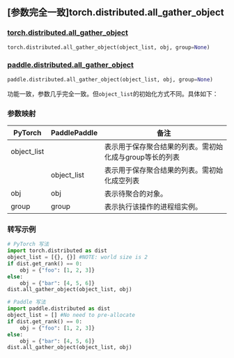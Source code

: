 ## [参数完全一致]torch.distributed.all_gather_object

### [torch.distributed.all_gather_object](https://pytorch.org/docs/stable/distributed.html?highlight=all_gather_object#torch.distributed.all_gather_object)

```python
torch.distributed.all_gather_object(object_list, obj, group=None)
```

### [paddle.distributed.all_gather_object](https://www.paddlepaddle.org.cn/documentation/docs/zh/api/paddle/distributed/all_gather_object_cn.html)

```python
paddle.distributed.all_gather_object(object_list, obj, group=None)
```

功能一致，参数几乎完全一致。但`object_list`的初始化方式不同。具体如下：

### 参数映射

| PyTorch  | PaddlePaddle | 备注                                          |
| -------- | ------------ | --------------------------------------------- |
| object_list |             | 表示用于保存聚合结果的列表。需初始化成与group等长的列表 |
|             | object_list | 表示用于保存聚合结果的列表。需初始化成空列表           |
| obj      | obj          | 表示待聚合的对象。                  |
| group    | group        | 表示执行该操作的进程组实例。                            |

### 转写示例

```python
# PyTorch 写法
import torch.distributed as dist
object_list = [{}, {}] #NOTE: world size is 2
if dist.get_rank() == 0:
    obj = {"foo": [1, 2, 3]}
else:
    obj = {"bar": [4, 5, 6]}
dist.all_gather_object(object_list, obj)

# Paddle 写法
import paddle.distributed as dist
object_list = [] #No need to pre-allocate
if dist.get_rank() == 0:
    obj = {"foo": [1, 2, 3]}
else:
    obj = {"bar": [4, 5, 6]}
dist.all_gather_object(object_list, obj)
```
